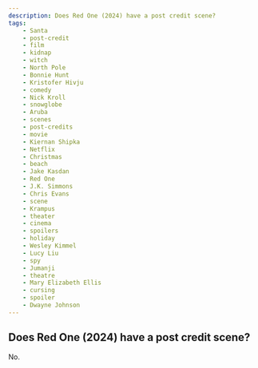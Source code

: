```yaml
---
description: Does Red One (2024) have a post credit scene?
tags: 
    - Santa
    - post-credit
    - film
    - kidnap
    - witch
    - North Pole
    - Bonnie Hunt
    - Kristofer Hivju
    - comedy
    - Nick Kroll
    - snowglobe
    - Aruba
    - scenes
    - post-credits
    - movie
    - Kiernan Shipka
    - Netflix
    - Christmas
    - beach
    - Jake Kasdan
    - Red One
    - J.K. Simmons
    - Chris Evans
    - scene
    - Krampus
    - theater
    - cinema
    - spoilers
    - holiday
    - Wesley Kimmel
    - Lucy Liu
    - spy
    - Jumanji
    - theatre
    - Mary Elizabeth Ellis
    - cursing
    - spoiler
    - Dwayne Johnson
---
```


## Does Red One (2024) have a post credit scene?

No.
